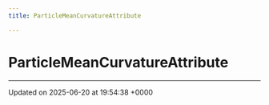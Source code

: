 ```yaml
---
title: ParticleMeanCurvatureAttribute

---
```


# ParticleMeanCurvatureAttribute





-------------------------------

Updated on 2025-06-20 at 19:54:38 +0000